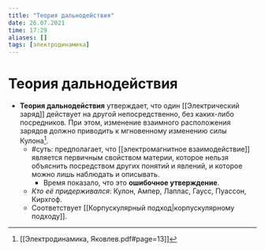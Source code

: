 ```yaml
---
title: "Теория дальнодействия"
date: 26.07.2021
time: 17:29
aliases: []
tags: [электродинамика]
---
```


# Теория дальнодействия

- **Теория дальнодействия** утверждает, что один [[Электрический заряд]] действует на другой непосредственно, без каких-либо посредников. При этом, изменение взаимного расположения зарядов должно приводить к мгновенному изменению силы Кулона[^1]. 
	- #суть: предполагает, что [[электромагнитное взаимодействие]] является первичным свойством материи, которое нельзя объяснить посредством других понятий и явлений, и которое можно лишь наблюдать и описывать. 
		- Время показало, что это **ошибочное утверждение**. 
	- *Кто её придерживался*: Кулон, Ампер, Лаплас, Гаусс, Пуассон, Кирхгоф. 
	- Соответствует [[Корпускулярный подход|корпускулярному подходу]].

[^1]: [[Электродинамика, Яковлев.pdf#page=13]]